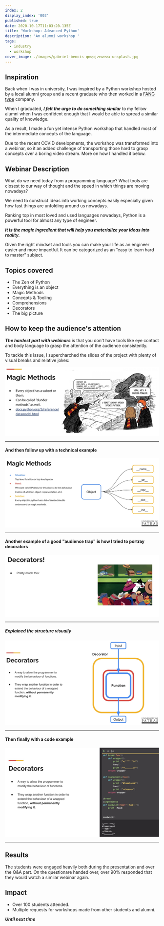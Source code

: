 ```yaml
---
index: 2
display_index: '002'
published: true
date: 2020-10-17T11:03:20.135Z
title: 'Workshop: Advanced Python'
description: 'An alumni workshop '
tags:
  - industry
  - workshop
cover_image: ./images/gabriel-benois-qnwpjzewewa-unsplash.jpg
---
```

## Inspiration

Back when I was in university, I was inspired by a Python workshop hosted by a local alumni group and a recent graduate who then worked in a [FANG type](https://www.investopedia.com/terms/f/fang-stocks-fb-amzn.asp#:~:text=In%20finance%2C%20the%20acronym%20%22FANG,%2C%20and%20Alphabet%20(GOOG).&text=FANG%20stocks%20are%20famous%20for,over%20the%20past%20five%20years) company.

When I graduated, ***I felt the urge to do something similar*** to my fellow alumni when I was confident enough that I would be able to spread a similar quality of knowledge.

As a result, I made a fun yet intense Python workshop that handled most of the intermediate concepts of the language.

Due to the recent COVID developments, the workshop was transformed into a webinar, so it an added challenge of transporting those hard to grasp concepts over a boring video stream. More on how I handled it below.

## Webinar Description

What do we need today from a programming language? What tools are closest to our way of thought and the speed in which things are moving nowadays?

We need to construct ideas into working concepts easily especially given how fast things are unfolding around us nowadays.

Ranking top in most loved and used languages nowadays, Python is a powerful tool for almost any type of engineer.

***It is the magic ingredient that will help you materialize your ideas into reality.***

Given the right mindset and tools you can make your life as an engineer easier and more impactful. It can be categorized as an “easy to learn hard to master” subject.

## Topics covered

* The Zen of Python
* Everything is an object
* Magic Methods
* Concepts & Tooling
* Comprehensions
* Decorators
* The big picture

## How to keep the audience's attention

***The hardest part with webinars*** is that you don't have tools like eye contact and body language to grasp the attention of the audience consistently. 

To tackle this issue, I supercharched the slides of the project with plenty of visual breaks and relative jokes:

![Magic_Methods_meme](./images/python_workshop/magic_methods_1.jpg)

---

#### And then follow up with a technical example

![Magic_Methods_code](./images/python_workshop/magic_methods_2.jpg)

---

#### Another example of a good "audience trap" is how I tried to portray decorators

![Decorators_meme](./images/python_workshop/decorators_1.jpg)

---

##### Explained the structure visually

![Decorators_visual](./images/python_workshop/decorators_2.jpg)

---

#### Then finally with a code example

![Decorators_code](./images/python_workshop/decorators_3.jpg)

---

## Results

The students were engaged heavily both during the presentation and over the Q&A part.
On the questionare handed over, over 90% responded that they would watch a similar webinar again.

## Impact

* Over 100 students attended.
* Multiple requests for workshops made from other students and alumni.

***Until next time***
